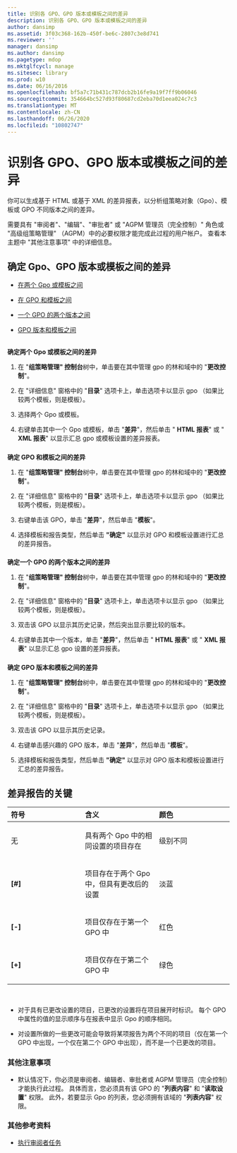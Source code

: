 ```yaml
---
title: 识别各 GPO、GPO 版本或模板之间的差异
description: 识别各 GPO、GPO 版本或模板之间的差异
author: dansimp
ms.assetid: 3f03c368-162b-450f-be6c-2807c3e8d741
ms.reviewer: ''
manager: dansimp
ms.author: dansimp
ms.pagetype: mdop
ms.mktglfcycl: manage
ms.sitesec: library
ms.prod: w10
ms.date: 06/16/2016
ms.openlocfilehash: bf5a7c71b431c787dcb2b16fe9a19f7ff9b06046
ms.sourcegitcommit: 354664bc527d93f80687cd2eba70d1eea024c7c3
ms.translationtype: MT
ms.contentlocale: zh-CN
ms.lasthandoff: 06/26/2020
ms.locfileid: "10802747"
---
```

# 识别各 GPO、GPO 版本或模板之间的差异


你可以生成基于 HTML 或基于 XML 的差异报表，以分析组策略对象（Gpo）、模板或 GPO 不同版本之间的差异。

需要具有 "审阅者"、"编辑"、"审批者" 或 "AGPM 管理员（完全控制）" 角色或 "高级组策略管理" （AGPM）中的必要权限才能完成此过程的用户帐户。 查看本主题中 "其他注意事项" 中的详细信息。

## 确定 Gpo、GPO 版本或模板之间的差异


-   [在两个 Gpo 或模板之间](#bkmk-two-gpos)

-   [在 GPO 和模板之间](#bkmk-gpo-and-template)

-   [一个 GPO 的两个版本之间](#bkmk-two-versions)

-   [GPO 版本和模板之间](#bkmk-gpo-version-and-template)

## <a href="" id="bkmk-two-gpos"></a>


**确定两个 Gpo 或模板之间的差异**

1.  在 "**组策略管理" 控制台**树中，单击要在其中管理 gpo 的林和域中的 "**更改控制**"。

2.  在 "详细信息" 窗格中的 "**目录**" 选项卡上，单击选项卡以显示 gpo （如果比较两个模板，则是模板）。

3.  选择两个 Gpo 或模板。

4.  右键单击其中一个 Gpo 或模板，单击 "**差异**"，然后单击 " **HTML 报表**" 或 " **XML 报表**" 以显示汇总 gpo 或模板设置的差异报表。

### <a href="" id="bkmk-gpo-and-template"></a>

**确定 GPO 和模板之间的差异**

1.  在 "**组策略管理" 控制台**树中，单击要在其中管理 gpo 的林和域中的 "**更改控制**"。

2.  在 "详细信息" 窗格中的 "**目录**" 选项卡上，单击选项卡以显示 gpo （如果比较两个模板，则是模板）。

3.  右键单击该 GPO，单击 "**差异**"，然后单击 "**模板**"。

4.  选择模板和报告类型，然后单击 **"确定"** 以显示对 GPO 和模板设置进行汇总的差异报告。

### <a href="" id="bkmk-two-versions"></a>

**确定一个 GPO 的两个版本之间的差异**

1.  在 "**组策略管理" 控制台**树中，单击要在其中管理 gpo 的林和域中的 "**更改控制**"。

2.  在 "详细信息" 窗格中的 "**目录**" 选项卡上，单击选项卡以显示 gpo （如果比较两个模板，则是模板）。

3.  双击该 GPO 以显示其历史记录，然后突出显示要比较的版本。

4.  右键单击其中一个版本，单击 "**差异**"，然后单击 " **HTML 报表**" 或 " **XML 报表**" 以显示汇总 gpo 设置的差异报表。

### <a href="" id="bkmk-gpo-version-and-template"></a>

**确定 GPO 版本和模板之间的差异**

1.  在 "**组策略管理" 控制台**树中，单击要在其中管理 gpo 的林和域中的 "**更改控制**"。

2.  在 "详细信息" 窗格中的 "**目录**" 选项卡上，单击选项卡以显示 gpo （如果比较两个模板，则是模板）。

3.  双击该 GPO 以显示其历史记录。

4.  右键单击感兴趣的 GPO 版本，单击 "**差异**"，然后单击 "**模板**"。

5.  选择模板和报告类型，然后单击 **"确定"** 以显示对 GPO 版本和模板设置进行汇总的差异报告。

## 差异报告的关键


<table>
<colgroup>
<col width="33%" />
<col width="33%" />
<col width="33%" />
</colgroup>
<thead>
<tr class="header">
<th align="left">符号</th>
<th align="left">含义</th>
<th align="left">颜色</th>
</tr>
</thead>
<tbody>
<tr class="odd">
<td align="left"><p>无</p></td>
<td align="left"><p>具有两个 Gpo 中的相同设置的项目存在</p></td>
<td align="left"><p>级别不同</p></td>
</tr>
<tr class="even">
<td align="left"><p><strong>[#]</strong></p></td>
<td align="left"><p>项目存在于两个 Gpo 中，但具有更改后的设置</p></td>
<td align="left"><p>淡蓝</p></td>
</tr>
<tr class="odd">
<td align="left"><p><strong>[-]</strong></p></td>
<td align="left"><p>项目仅存在于第一个 GPO 中</p></td>
<td align="left"><p>红色</p></td>
</tr>
<tr class="even">
<td align="left"><p><strong>[+]</strong></p></td>
<td align="left"><p>项目仅存在于第二个 GPO 中</p></td>
<td align="left"><p>绿色</p></td>
</tr>
</tbody>
</table>

 

-   对于具有已更改设置的项目，已更改的设置将在项目展开时标识。 每个 GPO 中属性的值的显示顺序与在报表中显示 Gpo 的顺序相同。

-   对设置所做的一些更改可能会导致将某项报告为两个不同的项目（仅在第一个 GPO 中出现，一个仅在第二个 GPO 中出现），而不是一个已更改的项目。

### 其他注意事项

-   默认情况下，你必须是审阅者、编辑者、审批者或 AGPM 管理员（完全控制）才能执行此过程。 具体而言，您必须具有该 GPO 的 "**列表内容**" 和 "**读取设置**" 权限。 此外，若要显示 Gpo 的列表，您必须拥有该域的 "**列表内容**" 权限。

### 其他参考资料

-   [执行审阅者任务](performing-reviewer-tasks-agpm40.md)

 

 





